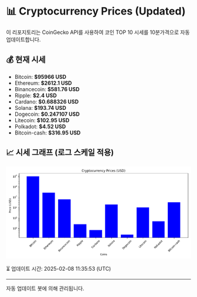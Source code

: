 
# 📊 Cryptocurrency Prices (Updated)

이 리포지토리는 CoinGecko API를 사용하여 코인 TOP 10 시세를 10분가격으로 자동 업데이트합니다.

## 💰 현재 시세
- Bitcoin: **$95966 USD**
- Ethereum: **$2612.1 USD**
- Binancecoin: **$581.76 USD**
- Ripple: **$2.4 USD**
- Cardano: **$0.688326 USD**
- Solana: **$193.74 USD**
- Dogecoin: **$0.247107 USD**
- Litecoin: **$102.95 USD**
- Polkadot: **$4.52 USD**
- Bitcoin-cash: **$316.95 USD**

## 📈 시세 그래프 (로그 스케일 적용)
![Crypto Prices](crypto_prices.png)

⏳ 업데이트 시간: 2025-02-08 11:35:53 (UTC)

---
자동 업데이트 봇에 의해 관리됩니다.

